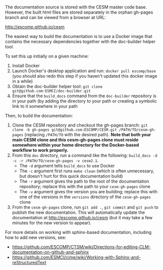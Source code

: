 The documentation source is stored with the CESM master code base. However, 
the built html files are stored separately in the orphan gh-pages branch
and can be viewed from a browser at URL:

http://escomp.github.io/cesm

The easiest way to build the documentation is to use a Docker image that
contains the necessary dependencies together with the doc-builder helper
tool.

To set this up initially on a given machine:
1. Install Docker
2. Launch Docker's desktop application and run: `docker pull escomp/base` (you should also redo this step if you haven't updated this docker image in a while)
3. Obtain the doc-builder helper tool: `git clone git@github.com:ESMCI/doc-builder.git`
4. Ensure that the `build_docs` command from the `doc-builder` repository is in your path (by adding the directory to your path or creating a symbolic link to it somewhere in your path

Then, to build the documentation:
1. Clone the CESM repository and checkout the gh-pages branch: `git clone -b gh-pages git@github.com:ESCOMP/CESM.git /PATH/TO/cesm-gh-pages` (replacing `/PATH/TO` with the desired path). **Note that both your main CESM clone and this cesm-gh-pages clone must reside somewhere within your home directory for the Docker-based workflow to work properly.**
2. From this `doc` directory, run a command like the following: `build_docs -d -c -r /PATH/TO/cesm-gh-pages -v cesm2.1`.
   - The `-d` argument tells `build_docs` to use Docker
   - The `-c` argument first runs `make clean` (which is often unnecessary, but doesn't hurt for this quick documentation build)
   - The `-r` argument gives the path to the root of the documentation repository; replace this with the path to your `cesm-gh-pages` clone
   - The `-v` argument gives the version you are building; replace this with one of the versions in the `versions` directory of the `cesm-gh-pages` clone
3. From the `cesm-gh-pages` clone, run `git add .`, `git commit` and `git push` to publish the new documentation. This will automatically update the documentation at http://escomp.github.io/cesm (but it may take a few minutes for the new version to appear).

For more details on working with sphinx-based documentation, including how to add new versions, see:
- https://github.com/ESCOMP/CTSM/wiki/Directions-for-editing-CLM-documentation-on-github-and-sphinx
- https://github.com/ESMCI/cime/wiki/Working-with-Sphinx-and-reStructuredText
